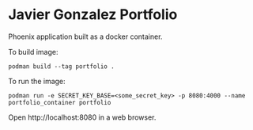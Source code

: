# Javier Gonzalez Portfolio

Phoenix application built as a docker container.

To build image:

`podman build --tag portfolio .`

To run the image:

`podman run -e SECRET_KEY_BASE=<some_secret_key> -p 8080:4000 --name portfolio_container portfolio`

Open http://localhost:8080 in a web browser.
